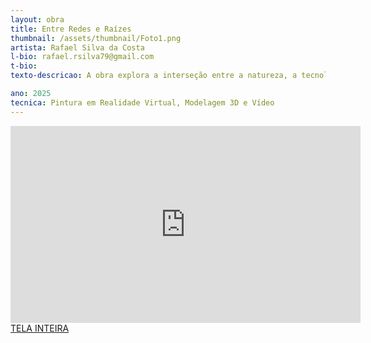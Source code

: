 ```yaml
---
layout: obra
title: Entre Redes e Raízes
thumbnail: /assets/thumbnail/Foto1.png
artista: Rafael Silva da Costa
l-bio: rafael.rsilva79@gmail.com
t-bio: 
texto-descricao: A obra explora a interseção entre a natureza, a tecnologia e a humanidade, representando simbolicamente a convergência desses três pilares. Inspirada por questões contemporâneas como  o impacto do uso da inteligência artificial na natureza e ancestralidade, a árvore híbrida pode ser tanto um organismo vivo quanto um sistema tecnológico. A árvore é composta por raízes e cipós que se entrelaçam com fios e cabos eletrônicos, evocando uma estética cyber-orgânica. Seu tronco incorpora as feições de uma mulher indígena amazônica que remete a figura de ancestralidade,  guardiã do equilíbrio natural. A copa, repleta de folhas que se misturam com circuitos digitais, abriga frutos que alternam entre maçãs “reais” e celulares com imagens de maçãs, reforçando a coexistência e o paradoxo entre a representação do natural e do digital.

ano: 2025
tecnica: Pintura em Realidade Virtual, Modelagem 3D e Vídeo
---
```

<iframe width="560" height="315" src="https://www.youtube.com/embed/Q-8o_wMcD4Q?si=naSM77Y8Yr_rP9ZQ" title="YouTube video player" frameborder="0" allow="accelerometer; autoplay; clipboard-write; encrypted-media; gyroscope; picture-in-picture; web-share" referrerpolicy="strict-origin-when-cross-origin" allowfullscreen></iframe>
<br>
<a href="https://youtu.be/Q-8o_wMcD4Q?si=O1d05ka9KCO-HTNh" target="_blank">TELA INTEIRA</a>
